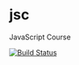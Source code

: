 jsc
===

JavaScript Course

[![Build Status](https://travis-ci.org/yfedoruck/jsc.png?branch=master)](https://travis-ci.org/yfedoruck/jsc)
